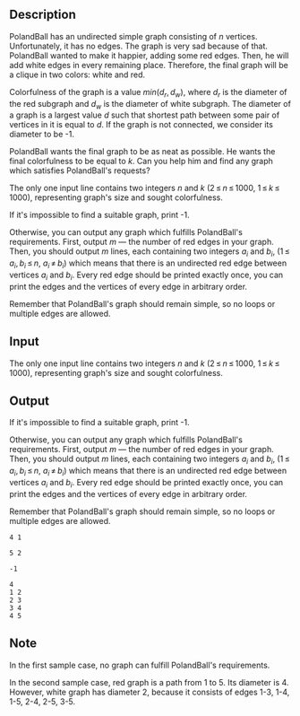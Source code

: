 ## Description

<div><p>PolandBall has an undirected simple graph consisting of <span class="tex-span"><i>n</i></span> vertices. Unfortunately, it has no edges. The graph is very sad because of that. PolandBall wanted to make it happier, adding some red edges. Then, he will add white edges in every remaining place. Therefore, the final graph will be a clique in two colors: white and red. </p><p>Colorfulness of the graph is a value <span class="tex-span"><i>min</i>(<i>d</i><sub class="lower-index"><i>r</i></sub>, <i>d</i><sub class="lower-index"><i>w</i></sub>)</span>, where <span class="tex-span"><i>d</i><sub class="lower-index"><i>r</i></sub></span> is the diameter of the red subgraph and <span class="tex-span"><i>d</i><sub class="lower-index"><i>w</i></sub></span> is the diameter of white subgraph. The diameter of a graph is a largest value <span class="tex-span"><i>d</i></span> such that shortest path between some pair of vertices in it is equal to <span class="tex-span"><i>d</i></span>. If the graph is not connected, we consider its diameter to be <span class="tex-font-style-tt">-1</span>.</p><p>PolandBall wants the final graph to be as neat as possible. He wants the final colorfulness to be equal to <span class="tex-span"><i>k</i></span>. Can you help him and find any graph which satisfies PolandBall's requests?</p></div><div class="input-specification"><p>The only one input line contains two integers <span class="tex-span"><i>n</i></span> and <span class="tex-span"><i>k</i></span> (<span class="tex-span">2 ≤ <i>n</i> ≤ 1000</span>, <span class="tex-span">1 ≤ <i>k</i> ≤ 1000</span>), representing graph's size and sought colorfulness.</p></div><div class="output-specification"><p>If it's impossible to find a suitable graph, print <span class="tex-font-style-tt">-1</span>.</p><p>Otherwise, you can output any graph which fulfills PolandBall's requirements. First, output <span class="tex-span"><i>m</i></span>&nbsp;— the number of red edges in your graph. Then, you should output <span class="tex-span"><i>m</i></span> lines, each containing two integers <span class="tex-span"><i>a</i><sub class="lower-index"><i>i</i></sub></span> and <span class="tex-span"><i>b</i><sub class="lower-index"><i>i</i></sub></span>, (<span class="tex-span">1 ≤ <i>a</i><sub class="lower-index"><i>i</i></sub>, <i>b</i><sub class="lower-index"><i>i</i></sub> ≤ <i>n</i></span>, <span class="tex-span"><i>a</i><sub class="lower-index"><i>i</i></sub> ≠ <i>b</i><sub class="lower-index"><i>i</i></sub></span>) which means that there is an undirected red edge between vertices <span class="tex-span"><i>a</i><sub class="lower-index"><i>i</i></sub></span> and <span class="tex-span"><i>b</i><sub class="lower-index"><i>i</i></sub></span>. Every red edge should be printed exactly once, you can print the edges and the vertices of every edge in arbitrary order.</p><p>Remember that PolandBall's graph should remain simple, so no loops or multiple edges are allowed.</p></div>

## Input

<p>The only one input line contains two integers <span class="tex-span"><i>n</i></span> and <span class="tex-span"><i>k</i></span> (<span class="tex-span">2 ≤ <i>n</i> ≤ 1000</span>, <span class="tex-span">1 ≤ <i>k</i> ≤ 1000</span>), representing graph's size and sought colorfulness.</p>

## Output

<p>If it's impossible to find a suitable graph, print <span class="tex-font-style-tt">-1</span>.</p><p>Otherwise, you can output any graph which fulfills PolandBall's requirements. First, output <span class="tex-span"><i>m</i></span>&nbsp;— the number of red edges in your graph. Then, you should output <span class="tex-span"><i>m</i></span> lines, each containing two integers <span class="tex-span"><i>a</i><sub class="lower-index"><i>i</i></sub></span> and <span class="tex-span"><i>b</i><sub class="lower-index"><i>i</i></sub></span>, (<span class="tex-span">1 ≤ <i>a</i><sub class="lower-index"><i>i</i></sub>, <i>b</i><sub class="lower-index"><i>i</i></sub> ≤ <i>n</i></span>, <span class="tex-span"><i>a</i><sub class="lower-index"><i>i</i></sub> ≠ <i>b</i><sub class="lower-index"><i>i</i></sub></span>) which means that there is an undirected red edge between vertices <span class="tex-span"><i>a</i><sub class="lower-index"><i>i</i></sub></span> and <span class="tex-span"><i>b</i><sub class="lower-index"><i>i</i></sub></span>. Every red edge should be printed exactly once, you can print the edges and the vertices of every edge in arbitrary order.</p><p>Remember that PolandBall's graph should remain simple, so no loops or multiple edges are allowed.</p>





```input1
4 1

```




```input2
5 2

```




```output1
-1

```




```output2
4
1 2
2 3
3 4
4 5

```



## Note

<p>In the first sample case, no graph can fulfill PolandBall's requirements.</p><p>In the second sample case, red graph is a path from <span class="tex-span">1</span> to <span class="tex-span">5</span>. Its diameter is <span class="tex-span">4</span>. However, white graph has diameter <span class="tex-span">2</span>, because it consists of edges <span class="tex-font-style-tt">1-3</span>, <span class="tex-font-style-tt">1-4</span>, <span class="tex-font-style-tt">1-5</span>, <span class="tex-font-style-tt">2-4</span>, <span class="tex-font-style-tt">2-5</span>, <span class="tex-font-style-tt">3-5</span>.</p>
